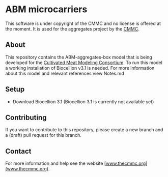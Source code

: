 # ABM microcarriers

This software is under copyright of the CMMC and no license is offered at the moment. It is used for the aggregates project by the [CMMC](thecmmc.org).

## About

This repository contains the ABM-aggregates-box model that is being developed for the [Cultivated Meat Modeling Consortium](http://www.thecmmc.org).
To run this model a working installation of Biocellion v3.1 is needed. For more information about this model and relevant references view Notes.md

## Setup

- Download Biocellion 3.1 (Biocellion 3.1 is currently not available yet)

## Contributing

If you want to contribute to this repository, please create a new branch and a (draft) pull request for this branch.

## Contact

For more information and help see the website [www.thecmmc.org](www.thecmmc.org).
